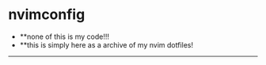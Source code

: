 # nvimconfig
 * **none of this is my code!!!
* **this is simply here as a archive of my nvim dotfiles!
* **
